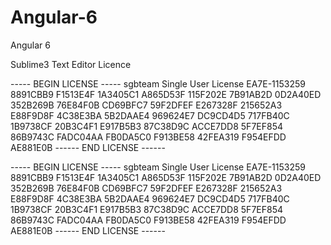 # Angular-6
Angular 6

Sublime3 Text Editor Licence

----- BEGIN LICENSE -----
sgbteam
Single User License
EA7E-1153259
8891CBB9 F1513E4F 1A3405C1 A865D53F
115F202E 7B91AB2D 0D2A40ED 352B269B
76E84F0B CD69BFC7 59F2DFEF E267328F
215652A3 E88F9D8F 4C38E3BA 5B2DAAE4
969624E7 DC9CD4D5 717FB40C 1B9738CF
20B3C4F1 E917B5B3 87C38D9C ACCE7DD8
5F7EF854 86B9743C FADC04AA FB0DA5C0
F913BE58 42FEA319 F954EFDD AE881E0B
------ END LICENSE ------

----- BEGIN LICENSE -----
sgbteam
Single User License
EA7E-1153259
8891CBB9 F1513E4F 1A3405C1 A865D53F
115F202E 7B91AB2D 0D2A40ED 352B269B
76E84F0B CD69BFC7 59F2DFEF E267328F
215652A3 E88F9D8F 4C38E3BA 5B2DAAE4
969624E7 DC9CD4D5 717FB40C 1B9738CF
20B3C4F1 E917B5B3 87C38D9C ACCE7DD8
5F7EF854 86B9743C FADC04AA FB0DA5C0
F913BE58 42FEA319 F954EFDD AE881E0B
------ END LICENSE ------
